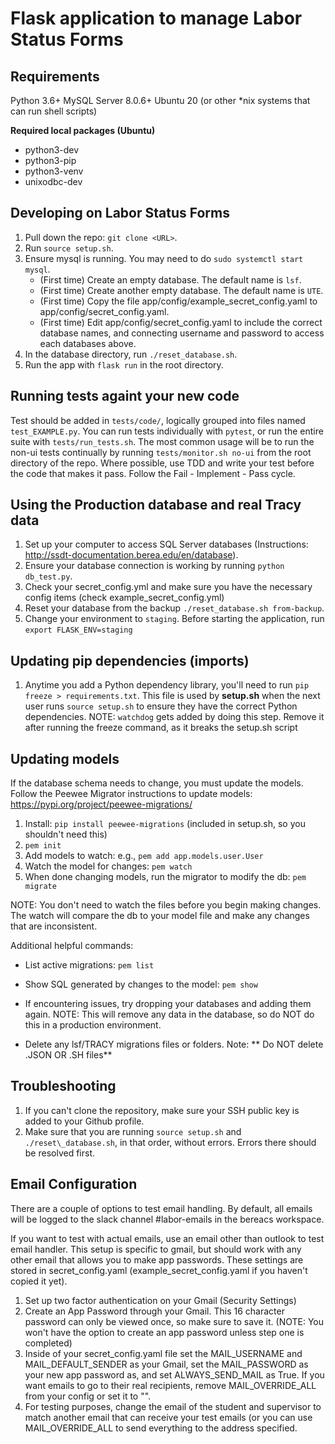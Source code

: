 # Flask application to manage Labor Status Forms
 
## Requirements
Python 3.6+ 
MySQL Server 8.0.6+
Ubuntu 20 (or other *nix systems that can run shell scripts)


**Required local packages (Ubuntu)**
 * python3-dev
 * python3-pip
 * python3-venv
 * unixodbc-dev

## Developing on Labor Status Forms
1. Pull down the repo: ```git clone <URL>```.
2. Run ```source setup.sh```.
3. Ensure mysql is running. You may need to do ```sudo systemctl start mysql```.
   - (First time) Create an empty database. The default name is ```lsf```.
   - (First time) Create another empty database. The default name is ```UTE```.
   - (First time) Copy the file app/config/example_secret_config.yaml to app/config/secret_config.yaml.
   - (First time) Edit app/config/secret_config.yaml to include the correct database names, and connecting username and password to access each databases above.
4. In the database directory, run ```./reset_database.sh```.
5. Run the app with ```flask run``` in the root directory.

## Running tests againt your new code
Test should be added in ```tests/code/```, logically grouped into files named ```test_EXAMPLE.py```. You can run tests individually with ```pytest```, or run the entire suite with ```tests/run_tests.sh```. The most common usage will be to run the non-ui tests continually by running ```tests/monitor.sh no-ui``` from the root directory of the repo. Where possible, use TDD and write your test before the code that makes it pass. Follow the Fail - Implement - Pass cycle.

## Using the Production database and real Tracy data
1. Set up your computer to access SQL Server databases (Instructions: http://ssdt-documentation.berea.edu/en/database).
2. Ensure your database connection is working by running ```python db_test.py```.
3. Check your secret_config.yml and make sure you have the necessary config items (check example_secret_config.yml)
4. Reset your database from the backup ```./reset_database.sh from-backup```.
5. Change your environment to ```staging```. Before starting the application, run ```export FLASK_ENV=staging```

## Updating pip dependencies (imports)
1. Anytime you add a Python dependency library, you'll need to run ```pip freeze > requirements.txt```. This file is used by **setup.sh** when the next user runs ```source setup.sh``` to ensure they have the correct Python dependencies.
NOTE: ```watchdog``` gets added by doing this step. Remove it after running the freeze command, as it breaks the setup.sh script

## Updating models
If the database schema needs to change, you must update the models. Follow the Peewee Migrator instructions to update models: https://pypi.org/project/peewee-migrations/

1. Install: ```pip install peewee-migrations``` (included in setup.sh, so you shouldn't need this)
2. ```pem init```
3. Add models to watch: e.g., ```pem add app.models.user.User```
4. Watch the model for changes: ```pem watch```
5. When done changing models, run the migrator to modify the db: ```pem migrate```

NOTE: You don't need to watch the files before you begin making changes.
The watch will compare the db to your model file and make any changes that are inconsistent.

Additional helpful commands:
- List active migrations: ```pem list```
- Show SQL generated by changes to the model: ```pem show```

- If encountering issues, try dropping your databases and adding them again. NOTE: This will remove any data in the database, so do NOT do this in a production environment.
- Delete any lsf/TRACY migrations files or folders. Note: ** Do NOT delete .JSON OR .SH files**

## Troubleshooting
1. If you can't clone the repository, make sure your SSH public key is added to your Github profile.
2. Make sure that you are running `source setup.sh` and `./reset\_database.sh`, in that order, without errors. Errors there should be resolved first.

## Email Configuration
There are a couple of options to test email handling. By default, all emails will be logged to the slack channel #labor-emails in the bereacs workspace.

If you want to test with actual emails, use an email other than outlook to test email handler. This setup is specific to gmail, but should work with any other email that allows you to make app passwords. These settings are stored in secret_config.yaml (example_secret_config.yaml if you haven't copied it yet). 

1. Set up two factor authentication on your Gmail (Security Settings)
2. Create an App Password through your Gmail. This 16 character password can only be viewed once, so make sure to save it. (NOTE: You won't have the option to create an app password unless step one is completed)
3. Inside of your secret_config.yaml file set the MAIL_USERNAME and MAIL_DEFAULT_SENDER as your Gmail, set the MAIL_PASSWORD as your new app password as, and set ALWAYS_SEND_MAIL as True. If you want emails to go to their real recipients, remove MAIL_OVERRIDE_ALL from your config or set it to "".
4. For testing purposes, change the email of the student and supervisor to match another email that can receive your test emails (or you can use MAIL_OVERRIDE_ALL to send everything to the address specified.
